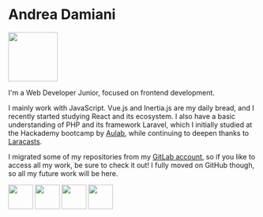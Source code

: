 # Andrea Damiani

<img src="https://github.com/andrea-dam/andrea-dam/assets/120137794/ab4dc620-d97f-41c2-96dc-a7e02e65e7e6" width="100" height="100" />

I'm a Web Developer Junior, focused on frontend development.

I mainly work with JavaScript. Vue.js and Inertia.js are my daily bread, and I recently started studying React and its ecosystem.
I also have a basic understanding of PHP and its framework Laravel, which I initially studied at the Hackademy bootcamp by [Aulab](https://aulab.it/), while continuing to deepen thanks to [Laracasts](https://laracasts.com/@Andros).

I migrated some of my repositories from my [GitLab account](https://gitlab.com/andrea-dam), so if you like to access all my work, be sure to check it out! I fully moved on GitHub though, so all my future work will be here.

<img src="https://github.com/andrea-dam/andrea-dam/assets/120137794/5de0cf60-22ab-4c18-8b38-1663a5943457" width="50" height="50" />
<img src="https://github.com/andrea-dam/andrea-dam/assets/120137794/31446d9c-806f-4b07-a209-be17e797f473" width="50" height="50" />
<img src="https://github.com/andrea-dam/andrea-dam/assets/120137794/eb38be55-771d-4570-b6af-d9d668b212e9" width="50" height="50" />
<img src="https://github.com/andrea-dam/andrea-dam/assets/120137794/096fb6b1-b7c2-4394-ac50-bcf63c5ef88d" width="50" height="50" />


